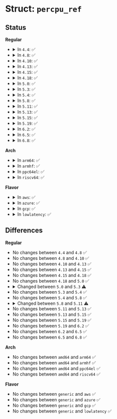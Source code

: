 # Struct: <code>percpu_ref</code>

## Status
<b>Regular</b>
<ul>
<li>
<details>
<summary>In <code>4.4</code>: ✅</summary>

```c
struct percpu_ref {
    atomic_long_t count;
    long unsigned int percpu_count_ptr;
    percpu_ref_func_t *release;
    percpu_ref_func_t *confirm_switch;
    bool force_atomic;
    struct callback_head rcu;
};
```
</details>
</li>
<li>
<details>
<summary>In <code>4.8</code>: ✅</summary>

```c
struct percpu_ref {
    atomic_long_t count;
    long unsigned int percpu_count_ptr;
    percpu_ref_func_t *release;
    percpu_ref_func_t *confirm_switch;
    bool force_atomic;
    struct callback_head rcu;
};
```
</details>
</li>
<li>
<details>
<summary>In <code>4.10</code>: ✅</summary>

```c
struct percpu_ref {
    atomic_long_t count;
    long unsigned int percpu_count_ptr;
    percpu_ref_func_t *release;
    percpu_ref_func_t *confirm_switch;
    bool force_atomic;
    struct callback_head rcu;
};
```
</details>
</li>
<li>
<details>
<summary>In <code>4.13</code>: ✅</summary>

```c
struct percpu_ref {
    atomic_long_t count;
    long unsigned int percpu_count_ptr;
    percpu_ref_func_t *release;
    percpu_ref_func_t *confirm_switch;
    bool force_atomic;
    struct callback_head rcu;
};
```
</details>
</li>
<li>
<details>
<summary>In <code>4.15</code>: ✅</summary>

```c
struct percpu_ref {
    atomic_long_t count;
    long unsigned int percpu_count_ptr;
    percpu_ref_func_t *release;
    percpu_ref_func_t *confirm_switch;
    bool force_atomic;
    struct callback_head rcu;
};
```
</details>
</li>
<li>
<details>
<summary>In <code>4.18</code>: ✅</summary>

```c
struct percpu_ref {
    atomic_long_t count;
    long unsigned int percpu_count_ptr;
    percpu_ref_func_t *release;
    percpu_ref_func_t *confirm_switch;
    bool force_atomic;
    struct callback_head rcu;
};
```
</details>
</li>
<li>
<details>
<summary>In <code>5.0</code>: ✅</summary>

```c
struct percpu_ref {
    atomic_long_t count;
    long unsigned int percpu_count_ptr;
    percpu_ref_func_t *release;
    percpu_ref_func_t *confirm_switch;
    bool force_atomic;
    struct callback_head rcu;
};
```
</details>
</li>
<li>
<details>
<summary>In <code>5.3</code>: ✅</summary>

```c
struct percpu_ref {
    atomic_long_t count;
    long unsigned int percpu_count_ptr;
    percpu_ref_func_t *release;
    percpu_ref_func_t *confirm_switch;
    bool force_atomic;
    bool allow_reinit;
    struct callback_head rcu;
};
```
</details>
</li>
<li>
<details>
<summary>In <code>5.4</code>: ✅</summary>

```c
struct percpu_ref {
    atomic_long_t count;
    long unsigned int percpu_count_ptr;
    percpu_ref_func_t *release;
    percpu_ref_func_t *confirm_switch;
    bool force_atomic;
    bool allow_reinit;
    struct callback_head rcu;
};
```
</details>
</li>
<li>
<details>
<summary>In <code>5.8</code>: ✅</summary>

```c
struct percpu_ref {
    atomic_long_t count;
    long unsigned int percpu_count_ptr;
    percpu_ref_func_t *release;
    percpu_ref_func_t *confirm_switch;
    bool force_atomic;
    bool allow_reinit;
    struct callback_head rcu;
};
```
</details>
</li>
<li>
<details>
<summary>In <code>5.11</code>: ✅</summary>

```c
struct percpu_ref {
    long unsigned int percpu_count_ptr;
    struct percpu_ref_data *data;
};
```
</details>
</li>
<li>
<details>
<summary>In <code>5.13</code>: ✅</summary>

```c
struct percpu_ref {
    long unsigned int percpu_count_ptr;
    struct percpu_ref_data *data;
};
```
</details>
</li>
<li>
<details>
<summary>In <code>5.15</code>: ✅</summary>

```c
struct percpu_ref {
    long unsigned int percpu_count_ptr;
    struct percpu_ref_data *data;
};
```
</details>
</li>
<li>
<details>
<summary>In <code>5.19</code>: ✅</summary>

```c
struct percpu_ref {
    long unsigned int percpu_count_ptr;
    struct percpu_ref_data *data;
};
```
</details>
</li>
<li>
<details>
<summary>In <code>6.2</code>: ✅</summary>

```c
struct percpu_ref {
    long unsigned int percpu_count_ptr;
    struct percpu_ref_data *data;
};
```
</details>
</li>
<li>
<details>
<summary>In <code>6.5</code>: ✅</summary>

```c
struct percpu_ref {
    long unsigned int percpu_count_ptr;
    struct percpu_ref_data *data;
};
```
</details>
</li>
<li>
<details>
<summary>In <code>6.8</code>: ✅</summary>

```c
struct percpu_ref {
    long unsigned int percpu_count_ptr;
    struct percpu_ref_data *data;
};
```
</details>
</li>
</ul>
<b>Arch</b>
<ul>
<li>
<details>
<summary>In <code>arm64</code>: ✅</summary>

```c
struct percpu_ref {
    atomic_long_t count;
    long unsigned int percpu_count_ptr;
    percpu_ref_func_t *release;
    percpu_ref_func_t *confirm_switch;
    bool force_atomic;
    bool allow_reinit;
    struct callback_head rcu;
};
```
</details>
</li>
<li>
<details>
<summary>In <code>armhf</code>: ✅</summary>

```c
struct percpu_ref {
    atomic_long_t count;
    long unsigned int percpu_count_ptr;
    percpu_ref_func_t *release;
    percpu_ref_func_t *confirm_switch;
    bool force_atomic;
    bool allow_reinit;
    struct callback_head rcu;
};
```
</details>
</li>
<li>
<details>
<summary>In <code>ppc64el</code>: ✅</summary>

```c
struct percpu_ref {
    atomic_long_t count;
    long unsigned int percpu_count_ptr;
    percpu_ref_func_t *release;
    percpu_ref_func_t *confirm_switch;
    bool force_atomic;
    bool allow_reinit;
    struct callback_head rcu;
};
```
</details>
</li>
<li>
<details>
<summary>In <code>riscv64</code>: ✅</summary>

```c
struct percpu_ref {
    atomic_long_t count;
    long unsigned int percpu_count_ptr;
    percpu_ref_func_t *release;
    percpu_ref_func_t *confirm_switch;
    bool force_atomic;
    bool allow_reinit;
    struct callback_head rcu;
};
```
</details>
</li>
</ul>
<b>Flavor</b>
<ul>
<li>
<details>
<summary>In <code>aws</code>: ✅</summary>

```c
struct percpu_ref {
    atomic_long_t count;
    long unsigned int percpu_count_ptr;
    percpu_ref_func_t *release;
    percpu_ref_func_t *confirm_switch;
    bool force_atomic;
    bool allow_reinit;
    struct callback_head rcu;
};
```
</details>
</li>
<li>
<details>
<summary>In <code>azure</code>: ✅</summary>

```c
struct percpu_ref {
    atomic_long_t count;
    long unsigned int percpu_count_ptr;
    percpu_ref_func_t *release;
    percpu_ref_func_t *confirm_switch;
    bool force_atomic;
    bool allow_reinit;
    struct callback_head rcu;
};
```
</details>
</li>
<li>
<details>
<summary>In <code>gcp</code>: ✅</summary>

```c
struct percpu_ref {
    atomic_long_t count;
    long unsigned int percpu_count_ptr;
    percpu_ref_func_t *release;
    percpu_ref_func_t *confirm_switch;
    bool force_atomic;
    bool allow_reinit;
    struct callback_head rcu;
};
```
</details>
</li>
<li>
<details>
<summary>In <code>lowlatency</code>: ✅</summary>

```c
struct percpu_ref {
    atomic_long_t count;
    long unsigned int percpu_count_ptr;
    percpu_ref_func_t *release;
    percpu_ref_func_t *confirm_switch;
    bool force_atomic;
    bool allow_reinit;
    struct callback_head rcu;
};
```
</details>
</li>
</ul>

## Differences
<b>Regular</b>
<ul>
<li>
No changes between <code>4.4</code> and <code>4.8</code> ✅
</li>
<li>
No changes between <code>4.8</code> and <code>4.10</code> ✅
</li>
<li>
No changes between <code>4.10</code> and <code>4.13</code> ✅
</li>
<li>
No changes between <code>4.13</code> and <code>4.15</code> ✅
</li>
<li>
No changes between <code>4.15</code> and <code>4.18</code> ✅
</li>
<li>
No changes between <code>4.18</code> and <code>5.0</code> ✅
</li>
<li>
<details>
<summary>Changed between <code>5.0</code> and <code>5.3</code> ⚠️</summary>
<ul>
<li>
<b>Field added. </b>
<code>bool allow_reinit</code>
</li>
</ul>
</details>
</li>
<li>
No changes between <code>5.3</code> and <code>5.4</code> ✅
</li>
<li>
No changes between <code>5.4</code> and <code>5.8</code> ✅
</li>
<li>
<details>
<summary>Changed between <code>5.8</code> and <code>5.11</code> ⚠️</summary>
<ul>
<li>
<b>Field added. </b>
<code>struct percpu_ref_data *data</code>
</li>
<li>
<b>Field removed. </b>
<code>atomic_long_t count</code>
</li>
<li>
<b>Field removed. </b>
<code>percpu_ref_func_t *release</code>
</li>
<li>
<b>Field removed. </b>
<code>percpu_ref_func_t *confirm_switch</code>
</li>
<li>
<b>Field removed. </b>
<code>bool force_atomic</code>
</li>
<li>
<b>Field removed. </b>
<code>bool allow_reinit</code>
</li>
<li>
<b>Field removed. </b>
<code>struct callback_head rcu</code>
</li>
</ul>
</details>
</li>
<li>
No changes between <code>5.11</code> and <code>5.13</code> ✅
</li>
<li>
No changes between <code>5.13</code> and <code>5.15</code> ✅
</li>
<li>
No changes between <code>5.15</code> and <code>5.19</code> ✅
</li>
<li>
No changes between <code>5.19</code> and <code>6.2</code> ✅
</li>
<li>
No changes between <code>6.2</code> and <code>6.5</code> ✅
</li>
<li>
No changes between <code>6.5</code> and <code>6.8</code> ✅
</li>
</ul>
<b>Arch</b>
<ul>
<li>
No changes between <code>amd64</code> and <code>arm64</code> ✅
</li>
<li>
No changes between <code>amd64</code> and <code>armhf</code> ✅
</li>
<li>
No changes between <code>amd64</code> and <code>ppc64el</code> ✅
</li>
<li>
No changes between <code>amd64</code> and <code>riscv64</code> ✅
</li>
</ul>
<b>Flavor</b>
<ul>
<li>
No changes between <code>generic</code> and <code>aws</code> ✅
</li>
<li>
No changes between <code>generic</code> and <code>azure</code> ✅
</li>
<li>
No changes between <code>generic</code> and <code>gcp</code> ✅
</li>
<li>
No changes between <code>generic</code> and <code>lowlatency</code> ✅
</li>
</ul>
